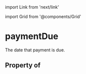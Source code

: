 import Link from 'next/link'
  
import Grid from '@components/Grid'

# paymentDue

The date that payment is due.

## Property of



